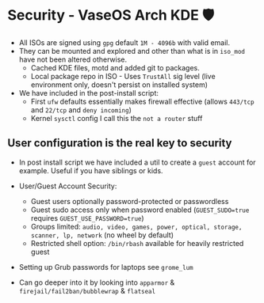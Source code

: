 # Security - VaseOS Arch KDE 🛡️

- All ISOs are signed using `gpg` default `1M - 4096b` with valid email.
- They can be mounted and explored and other than what is in `iso_mod` have not been altered otherwise.
    - Cached KDE files, motd and added git to packages.
    - Local package repo in ISO - Uses `TrustAll` sig level (live environment only, doesn't persist on installed system)
- We have included in the post-install script:
    - First `ufw` defaults essentially makes firewall effective (allows `443/tcp` and `22/tcp` and `deny incoming`)
    - Kernel `sysctl` config I call this the `not a router` stuff

## User configuration is the real key to security

- In post install script we have included a util to create a `guest` account for example. Useful if you have siblings or kids. 
- User/Guest Account Security:
  - Guest users optionally password-protected or passwordless
  - Guest sudo access only when password enabled (`GUEST_SUDO=true` requires `GUEST_USE_PASSWORD=true`)
  - Groups limited: `audio, video, games, power, optical, storage, scanner, lp, network` (no wheel by default)
  - Restricted shell option: `/bin/rbash` available for heavily restricted guest
- Setting up Grub passwords for laptops see `grome_lum`

- Can go deeper into it by looking into `apparmor` & `firejail/fail2ban/bubblewrap` & `flatseal`
